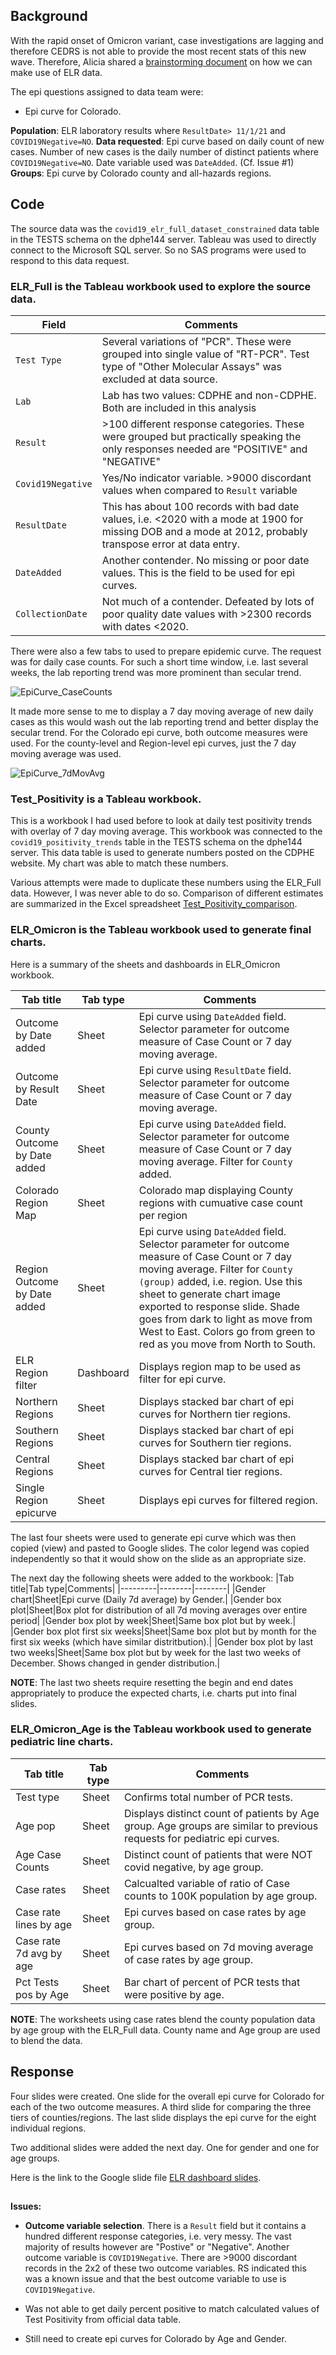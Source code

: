 ## Background 
With the rapid onset of Omicron variant, case investigations are lagging and therefore CEDRS is not able to provide the most recent stats of this new wave. Therefore, Alicia shared a [brainstorming document](../23.ELR%20dashboard/Documents/Doc_ELR%20epi%20questions_122221.pdf) on how we can make use of ELR data. 

The epi questions assigned to data team were:
* Epi curve for Colorado.
 
**Population**:  ELR laboratory results where `ResultDate> 11/1/21` and `COVID19Negative=NO`.   **Data requested**: Epi curve based on daily count of new cases. Number of new cases is the daily number of distinct patients where `COVID19Negative=NO`. Date variable used was `DateAdded`. (Cf. Issue #1)  **Groups**: Epi curve by Colorado county and all-hazards regions. 


## Code
The source data was the `covid19_elr_full_dataset_constrained` data table in the TESTS schema on the dphe144 server. Tableau was used to directly connect to the Microsoft SQL server. So no SAS programs were used to respond to this data request.

### ELR_Full is the Tableau workbook used to explore the source data.
|Field|Comments|
|-----|--------|
|`Test Type`|Several variations of "PCR". These were grouped into single value of "RT-PCR". Test type of "Other Molecular Assays" was excluded at data source.|
|`Lab`|Lab has two values: CDPHE and non-CDPHE. Both are included in this analysis|
|`Result`|>100 different response categories. These were grouped but practically speaking the only responses needed are "POSITIVE" and "NEGATIVE"|
|`Covid19Negative`|Yes/No indicator variable. >9000 discordant values when compared to `Result` variable|
|`ResultDate`|This has about 100 records with bad date values, i.e. <2020 with a mode at 1900 for missing DOB and a mode at 2012, probably transpose error at data entry.|
|`DateAdded`|Another contender. No missing or poor date values. This is the field to be used for epi curves.|
|`CollectionDate`|Not much of a contender. Defeated by lots of poor quality date values with >2300 records with dates <2020. |

There were also a few tabs to used to prepare epidemic curve. The request was for daily case counts. For such a short time window, i.e. last several weeks, the lab reporting trend was more prominent than secular trend.

![EpiCurve_CaseCounts](./Images/EpiCurve_DailyCount.png)

It made more sense to me to display a 7 day moving average of new daily cases as this would wash out the lab reporting trend and better display the secular trend. For the Colorado epi curve, both outcome measures were used. For the county-level and Region-level epi curves, just the 7 day moving average was used.

![EpiCurve_7dMovAvg](./Images/EpiCurve_7dayMovAvg.png)

### Test_Positivity is a Tableau workbook.
This is a workbook I had used before to look at daily test positivity trends with overlay of 7 day moving average. This workbook  was connected to the `covid19_positivity_trends` table in the TESTS schema on the dphe144 server. This data table is used to generate numbers posted on the CDPHE website. My chart was able to match these numbers.

Various attempts were made to duplicate these numbers using the ELR_Full data. However, I was never able to do so. Comparison of different estimates are summarized in the Excel spreadsheet [Test_Positivity_comparison](Documents/Test_Positivity_comparison.xlsx).

### ELR_Omicron is the Tableau workbook used to generate final charts.

Here is a summary of the sheets and dashboards in ELR_Omicron workbook.

|Tab title|Tab type|Comments|
|---------|--------|--------|
|Outcome by Date added|Sheet|Epi curve using `DateAdded` field. Selector parameter for outcome measure of Case Count or 7 day moving average.|
|Outcome by Result Date|Sheet|Epi curve using `ResultDate` field. Selector parameter for outcome measure of Case Count or 7 day moving average.|
|County Outcome by Date added|Sheet|Epi curve using `DateAdded` field. Selector parameter for outcome measure of Case Count or 7 day moving average. Filter for `County` added.|
|Colorado Region Map|Sheet|Colorado map displaying County regions with cumuative case count per region|
|Region Outcome by Date added|Sheet|Epi curve using `DateAdded` field. Selector parameter for outcome measure of Case Count or 7 day moving average. Filter for `County (group)` added, i.e. region. Use this sheet to generate chart image exported to response slide. Shade goes from dark to light as move from West to East. Colors go from green to red as you move from North to South.|
|ELR Region filter|Dashboard|Displays region map to be used as filter for epi curve.|
|Northern Regions|Sheet|Displays stacked bar chart of epi curves for Northern tier regions.|
|Southern Regions|Sheet|Displays stacked bar chart of epi curves for Southern tier regions.|
|Central Regions|Sheet|Displays stacked bar chart of epi curves for Central tier regions.|
|Single Region epicurve|Sheet|Displays epi curves for filtered region.|

The last four sheets were used to generate epi curve which was then copied (view) and pasted to Google slides. The color legend was copied independently so that it would show on the slide as an appropriate size.

The next day the following sheets were added to the workbook:
|Tab title|Tab type|Comments|
|---------|--------|--------|
|Gender chart|Sheet|Epi curve (Daily 7d average) by Gender.|
|Gender box plot|Sheet|Box plot for distribution of all 7d moving averages over entire period|
|Gender box plot by week|Sheet|Same box plot but by week.| 
|Gender box plot first six weeks|Sheet|Same box plot but by month for the first six weeks (which have similar distritbution).| 
|Gender box plot by last two weeks|Sheet|Same box plot but by week for the last two weeks of December. Shows changed in gender distribution.| 

**NOTE**: The last two sheets require resetting the begin and end dates appropriately to produce the expected charts, i.e. charts put into final slides.

### ELR_Omicron_Age is the Tableau workbook used to generate pediatric line charts.

|Tab title|Tab type|Comments|
|---------|--------|--------|
|Test type|Sheet|Confirms total number of PCR tests.|
|Age pop|Sheet|Displays distinct count of patients by Age group. Age groups are similar to previous requests for pediatric epi curves.|
|Age Case Counts|Sheet|Distinct count of patients that were NOT covid negative, by age group.|
|Case rates|Sheet|Calcualted variable of ratio of Case counts to 100K population by age group.|
|Case rate lines by age|Sheet|Epi curves based on case rates by age group.|
|Case rate 7d avg by age|Sheet|Epi curves based on 7d moving average of case rates by age group.|
|Pct Tests pos by Age|Sheet|Bar chart of percent of PCR tests that were positive by age.|

**NOTE**: The worksheets using case rates blend the county population data by age group with the ELR_Full data. County name and Age group are used to blend the data.

## Response
Four slides were created. One slide for the overall epi curve for Colorado for each of the two outcome measures. A third slide for comparing the three tiers of counties/regions. The last slide displays the epi curve for the eight individual regions.

Two additional slides were added the next day. One for gender and one for age groups.

Here is the link to the Google slide file [ELR dashboard slides](Documents/ELR%20dashboard%20slides.pdf).  


##
**Issues:**

* **Outcome variable selection**. There is a `Result` field but it contains a hundred different response categories, i.e. very messy. The vast majority of results however are "Postive" or "Negative". Another outcome variable is `COVID19Negative`. There are >9000 discordant records in the 2x2 of these two outcome variables. RS indicated this was a known issue and that the best outcome variable to use is `COVID19Negative`. 
  
* Was not able to get daily percent positive to match calculated values of Test Positivity from official data table.

* Still need to create epi curves for Colorado by Age and Gender.




